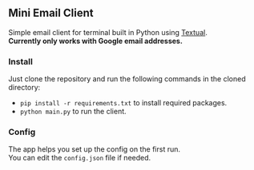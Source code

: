 ## Mini Email Client
Simple email client for terminal built in Python using [Textual](https://github.com/Textualize/textual).\
**Currently only works with Google email addresses.**

### Install
Just clone the repository and run the following commands in the cloned directory:
- `pip install -r requirements.txt` to install required packages.
- `python main.py` to run the client.

### Config
The app helps you set up the config on the first run.\
You can edit the `config.json` file if needed.
